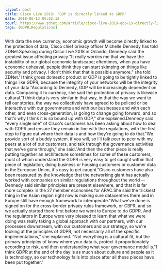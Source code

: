```yaml
---
layout: post
title: Cisco Live 2018: 'GDP is directly linked to GDPR'
date: 2018-06-13 00:02:12
tourl: https://www.zdnet.com/article/cisco-live-2018-gdp-is-directly-linked-to-gdpr/
tags: [GDPR,Regulations]
---
```

With data the new currency, economic growth will become directly linked to the protection of data, Cisco chief privacy officer Michelle Dennedy has told ZDNet.Speaking during Cisco Live 2018 in Orlando, Dennedy said the greatest issue affecting privacy "It really worries me that we have the instability of our global economic landscape; oftentimes, when you have economic upheaval, people think they can start skimping on things like security and privacy. I don't think that that is possible anymore," she told ZDNet."I think gross domestic product or GDP is going to be tightly linked to things like GDPR, because the integrity of your networks will be the integrity of your data."According to Dennedy, GDP will be increasingly dependent on data. Comparing it to currency, she said the protection of privacy is likewise cultural."I think data is very similar in that way, in that the way we want to tell our stories, the way we collectively have agreed to be policed or be interactive with our governments and with our businesses and with each other, and even cross-generation, is going to change going forward, and so that's why I think it is so bound up with GDP," she explained.Dennedy said "every single one" of Cisco's customers has been asking about how to deal with GDPR and ensure they remain in line with the regulations, with the first step to figure out where their data is and how they're going to do that."We provide sort of a buddy system, if you will, so I'll talk peer to peer with my peers at a lot of our customers, and talk through the governance activities that we've gone through," she said."And then the other piece is really putting together an architecture sometimes for some of these customers, most of whom understand the GDPR is very easy to get caught within that piece of legislation, doing business or housing customers or customer data in the European Union, it's easy to get caught."Cisco customers have also been reassured by the knowledge that the networking giant has actually worked with companies on similar regulations throughout the world -- Dennedy said similar principles are present elsewhere, and that it is far more complex in the 27 member economies for APAC.She said the trickiest thing in the Asian region right now is making sure datacentres there and in Europe still have enough framework to interoperate."What we've done is signed on for the cross-border privacy rules framework, or CBPR, and so we actually started there first before we went to Europe to do GDPR. And the regulators in Europe were very pleased to learn that what we were doing was really taking a global approach with our partners, with our processes downstream, with our customers and our strategy, so we're looking at the principles of GDPR, not necessarily all of the specific implementations," she explained. "Not everything is a cultural fit, but the primary principles of know where your data is, protect it proportionately according to risk, and then understanding what your governance model is."I think GDPR at the end of the day is as much about culture and people as it is technology, so our technology falls into place after all these pieces have been put together."
